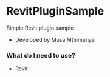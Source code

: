 # RevitPluginSample
Simple Revit plugin sample

* Developed by Musa Mthimunye

### What do I need to use? ###

* Revit 
